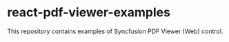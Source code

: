 # react-pdf-viewer-examples
This repository contains examples of Syncfusion PDF Viewer (Web) control.
